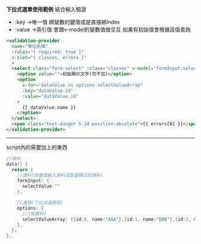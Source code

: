 **下拉式選單使用範例**
結合輸入驗證
  - :key ->唯一值 綁變數的鍵值或是直接綁index
  - :value ->索引值 會跟v-model的變數值做交互 如果有初始值會根據該值查詢

```html
<validation-provider 
  name="單位名稱" 
  :rules="{ required: true }" 
  v-slot="{ classes, errors }"
  >
  <select class="form-select" :class="classes" v-model="formInput.selectValue">
    <option value="">初始顯示文字(可不加)</option>
    <option
      v-for="dataValue in options.selectValueArray"
      :key="dataValue.id"
      :value="dataValue.id"
    >
      {{ dataValue.name }}
    </option>
  </select>
  <span class="text-danger h-24 position-absolute">{{ errors[0] }}</span>
</validation-provider>
```
___
script內的需要加上的東西
```C#
//資料
data() {
  return {
    //資料(該畫面輸入資料或是要顯示的資料)
    formInput: {
      selectValue:""
    },

    //選項(下拉式選單用)
    options: {
      //(假資料)
      selectValueArray: [{id:0, name:"AAA"},{id:1, name:"BBB"},{id:2, name:"CCC"},{id:3, name:"DDD"},{id:4, name:"EEE"},{id:5, name:"FFF"}],
    },
  };
},
```
